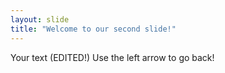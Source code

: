 ```yaml
---
layout: slide
title: "Welcome to our second slide!"
---
```

Your text (EDITED!)
Use the left arrow to go back!
